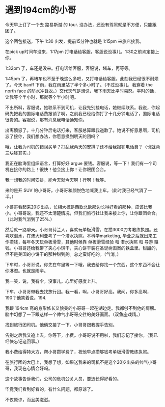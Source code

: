 # 遇到194cm的小哥


今天早上订了一个去 路易斯湖 的 tour. 没办法，还没有驾照就是不方便，只能跟团了。

这个团包接送，下午 1:30 出发，提前15分钟也就是 1:15pm 来旅店接我。

在pick up时间车没来，1:17pm 打电话给客服，客服说没事儿，1:30之前肯定接上你。

1:32pm 了，车还是没来。打电话给客服，客服说，堵车，再等等。

1:45pm 了，再堵车也不至于晚这么多吧，又打电话给客服。此刻我已经很不耐烦了。今天 banff 下雨，我在雨里站了半个多小时了。（不过没事儿，我穿着 the north face 的防水冲锋衣。）交代天气是想说，我下雨天比平时易怒。平时的话，让我等个半小时，那就等个半小时吧。

不出所料，客服说，她联系不到司机，让我先别挂电话，她继续联系。我说，你起码先把我的国际电话费报销了啊，之前我已经给你打了十几分钟电话了，国际电话很贵的。客服说，那有消息我电话通知你。

出离愤怒了。十几分钟后电话打来，客服总算跟我道歉了。她说不好意思啊，司机忘了接你，我们想办法，你愿意换到明天的团吗？

哦，让我为司机的错误买单？打乱我两天的安排？还不给我报销电话费？（也就两三块钱其实。）

我正在脑海里组织语言，打算好好 argue 要钱。客服说，等一下！我们有一个司机在接你的路上！很快！他会接上你！让你跟团会合。

我一想我的时间安排，能今天就今天啊！行啊！我等。

来的是开 SUV 的小哥哥。小哥哥和颜悦色地喊我上车。（此时我已经气消了一半。）

小哥哥看起来20岁出头，长相大概是西欧北欧那边长得好看的那种，应该比我小。小哥哥说，我还不太清楚情况，但我们旅行社让我来接上你，让你跟团会合。（此时我气消到了25%.）

然后就一路聊天。小哥哥荷兰人，喜欢玩单板滑雪，在攒3000刀考教练执照。还喜欢潜水，在澳大利亚考了一个潜水执照。本科学marketing, 毕业之后就出来工作攒钱，每年冬天玩单板滑雪，其他时候靠 单板滑雪经验 和 潜水执照 和 导游 赚钱。小哥哥还给我带了夹心小饼干，夹心饼干装在圣诞树图案的铁盒里。甜甜的，但不是美国的小饼干的那种甜到齁。总之蛮好吃的。（气消。）

下车时，小哥哥说，你先在车里等一下哦，我去给你找一个东西，这个东西不会让你淋湿。也就是雨伞。

我一笑，说，我有伞，没事儿。心里好感度上升。

下车，小哥哥带我去找旅行团。我一看，啊，小哥哥好高。我问，你多高啊，190？他笑着说，194.

我跟 194cm 高的身形修长又貌美的小哥哥一起在湖边走。我都够不到他的肩膀。脑中幻想了一下跟这样一个帅气小哥哥交往的美好画面。（双鱼座戏精。）

找到旅行团司机。他俩交接了一下。小哥哥跟我握手告别。

告别之后我又追上去，你等下，小费。小哥哥说不用啦，我们忘记了接你。（我已经快忘记这回事。）

我小费给得特大方，帮小哥攒学费了，祝他早点攒够钱考单板滑雪教练执照。

在旅行团的大巴上，我想了想，如果送我来的司机不是这个20岁出头的帅气小哥哥，我现在心情会好吗。

这个故事告诉我们，公司的危机公关人员，要选长得好看的。

毕竟我们看到好看的，有什么问题，都原谅了。

不仅原谅，而且美滋滋。

 

